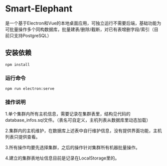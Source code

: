 # Smart-Elephant

是一个基于Electron和Vue的本地桌面应用，可独立运行不需要后端，基础功能为可批量操作多个同构数据库，批量建表/删除/截断，对已有表增删字段/索引（目前只支持PostgreSQL）



## 安装依赖

```
npm install

```



### 运行命令

```
npm run electron:serve

```



### 操作说明  

  1.单个集群内所有主机信息，需要记录在集群表里，结构见代码的database_infos.sql文件。（表名可自定义，主机列表从数据库里动态加载）  
  
  2.集群内的主机维护，在数据库上述表中自行维护信息，没有提供界面功能，主机列表只提供查看。  
  
  3.所有操作均要先选择集群，之后的操作针对集群所有机器批量操作。  
  
  4.建立的集群表地址信息目前是记录在LocalStorage里的。  
  
